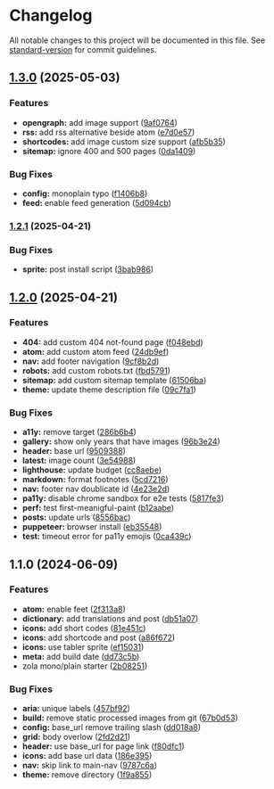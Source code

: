 # Changelog

All notable changes to this project will be documented in this file. See [standard-version](https://github.com/conventional-changelog/standard-version) for commit guidelines.

## [1.3.0](https://github.com/gattner-name/pbl-frontend/compare/v1.2.1...v1.3.0) (2025-05-03)

### Features

- **opengraph:** add image support ([9af0764](https://github.com/gattner-name/pbl-frontend/commits/9af0764fc4969c0ac3694f8fdbd11734ef425925))
- **rss:** add rss alternative beside atom ([e7d0e57](https://github.com/gattner-name/pbl-frontend/commits/e7d0e5731a5c500ad332b9d4d8754719526d9d24))
- **shortcodes:** add image custom size support ([afb5b35](https://github.com/gattner-name/pbl-frontend/commits/afb5b35b63560d96e1df28f5922c7fcd08908030))
- **sitemap:** ignore 400 and 500 pages ([0da1409](https://github.com/gattner-name/pbl-frontend/commits/0da1409f09b64db051c6925c3917a97e46b945e2))

### Bug Fixes

- **config:** monoplain typo ([f1406b8](https://github.com/gattner-name/pbl-frontend/commits/f1406b891d6f9c1e5aaea8bcb098d47343c1b3c8))
- **feed:** enable feed generation ([5d094cb](https://github.com/gattner-name/pbl-frontend/commits/5d094cb883d4eccd9dc44f3686007d85f64207e0))

### [1.2.1](https://github.com/gattner-name/pbl-frontend/compare/v1.2.0...v1.2.1) (2025-04-21)

### Bug Fixes

- **sprite:** post install script ([3bab986](https://github.com/gattner-name/pbl-frontend/commits/3bab986b50ee006425345068a40cab84777d3610))

## [1.2.0](https://github.com/gattner-name/pbl-frontend/compare/v1.1.0...v1.2.0) (2025-04-21)

### Features

- **404:** add custom 404 not-found page ([f048ebd](https://github.com/gattner-name/pbl-frontend/commits/f048ebda301b12b756f5af28c9862fc4020088f3))
- **atom:** add custom atom feed ([24db9ef](https://github.com/gattner-name/pbl-frontend/commits/24db9ef276c0f96bfb7bad95418cab5070c6f5fb))
- **nav:** add footer navigation ([9cf8b2d](https://github.com/gattner-name/pbl-frontend/commits/9cf8b2d5220f4e0fd8bd42b4a1d207232bca0ddc))
- **robots:** add custom robots.txt ([fbd5791](https://github.com/gattner-name/pbl-frontend/commits/fbd5791081b1f7e8d539518bdf6bd25adc288f2f))
- **sitemap:** add custom sitemap template ([61506ba](https://github.com/gattner-name/pbl-frontend/commits/61506bac8ccb56ac9ef308e434b5b7d8131ed591))
- **theme:** update theme description file ([09c7fa1](https://github.com/gattner-name/pbl-frontend/commits/09c7fa167cc4fba9603dafb1f4c90ba46724025d))

### Bug Fixes

- **a11y:** remove target ([286b6b4](https://github.com/gattner-name/pbl-frontend/commits/286b6b4838aa336b288092e93f66400b7d60ef05))
- **gallery:** show only years that have images ([96b3e24](https://github.com/gattner-name/pbl-frontend/commits/96b3e24d60b681999fa0138c0df649f2b5f9db02))
- **header:** base url ([9509388](https://github.com/gattner-name/pbl-frontend/commits/9509388565ea25d346057f0d3d3d3afa7aa0f98a))
- **latest:** image count ([3e54988](https://github.com/gattner-name/pbl-frontend/commits/3e549881b08d4b40c8540ef7e86a5500fa3f8e29))
- **lighthouse:** update budget ([cc8aebe](https://github.com/gattner-name/pbl-frontend/commits/cc8aebe7f88d8026b965cf280d19ee47022687b8))
- **markdown:** format footnotes ([5cd7216](https://github.com/gattner-name/pbl-frontend/commits/5cd72167046cf8c34cbaa6d00a1a831d25835f23))
- **nav:** footer nav doublicate id ([4e23e2d](https://github.com/gattner-name/pbl-frontend/commits/4e23e2d51e3ccdc767d0d55409bba87ffe04882a))
- **pa11y:** disable chrome sandbox for e2e tests ([5817fe3](https://github.com/gattner-name/pbl-frontend/commits/5817fe3c5eb9d9d99c074803b4f2d2b88ac75e51))
- **perf:** test first-meanigful-paint ([b12aabe](https://github.com/gattner-name/pbl-frontend/commits/b12aabe519f3ca937d8177b2ab497f9e92336d9f))
- **posts:** update urls ([8556bac](https://github.com/gattner-name/pbl-frontend/commits/8556bacbb869975c1f1c6b43c1a7554ea3bebb04))
- **puppeteer:** browser install ([eb35548](https://github.com/gattner-name/pbl-frontend/commits/eb35548b61b1ccc397516e9e4ba1c5ebd66fe861))
- **test:** timeout error for pa11y emojis ([0ca439c](https://github.com/gattner-name/pbl-frontend/commits/0ca439cadbc2c3d0f3bf6c4d4c7675ed4aaf481c))

## 1.1.0 (2024-06-09)

### Features

- **atom:** enable feet ([2f313a8](https://github.com/gattner-name/pbl-frontend/commits/2f313a85ef9eff429d2b3186894caa5d0e7e3fcb))
- **dictionary:** add translations and post ([db51a07](https://github.com/gattner-name/pbl-frontend/commits/db51a07755f3c0b9d8a078e66cede04f8b802c69))
- **icons:** add short codes ([81e451c](https://github.com/gattner-name/pbl-frontend/commits/81e451c5fea19291a230b2a6094505b28e6d26a7))
- **icons:** add shortcode and post ([a86f672](https://github.com/gattner-name/pbl-frontend/commits/a86f6723d668397dab164705c71a38b1cb495534))
- **icons:** use tabler sprite ([ef15031](https://github.com/gattner-name/pbl-frontend/commits/ef15031e6e5417866fbd6d0fc6baf1b4f4e5f5fd))
- **meta:** add build date ([dd73c5b](https://github.com/gattner-name/pbl-frontend/commits/dd73c5b56de556f598cb2dfc3706bd52d11a7712))
- zola mono/plain starter ([2b08251](https://github.com/gattner-name/pbl-frontend/commits/2b08251995d2f60d07c2a56aa34b52058d74a84f))

### Bug Fixes

- **aria:** unique labels ([457bf92](https://github.com/gattner-name/pbl-frontend/commits/457bf9222dd2b032abbc2bd5681f26bca013aed3))
- **build:** remove static processed images from git ([67b0d53](https://github.com/gattner-name/pbl-frontend/commits/67b0d530f89b5efc2c40fa6a7db51e6a29a52a5c))
- **config:** base_url remove trailing slash ([dd018a8](https://github.com/gattner-name/pbl-frontend/commits/dd018a81990c52a17f2985fec69549e5ede100b7))
- **grid:** body overlow ([2fd2d21](https://github.com/gattner-name/pbl-frontend/commits/2fd2d21237208b7f07cd1a99d17461d7ecb052ec))
- **header:** use base_url for page link ([f80dfc1](https://github.com/gattner-name/pbl-frontend/commits/f80dfc1ce04c4267bc96c57b5abde4d93b7a29fe))
- **icons:** add base url data ([186e395](https://github.com/gattner-name/pbl-frontend/commits/186e3958b023ce1f042d06114cb006863c30fb21))
- **nav:** skip link to main-nav ([9787c6a](https://github.com/gattner-name/pbl-frontend/commits/9787c6a59b565996a343afb71b4f1c80bbcddce1))
- **theme:** remove directory ([1f9a855](https://github.com/gattner-name/pbl-frontend/commits/1f9a855cc6cc849de178a8d41c46fcdc52a5a805))
